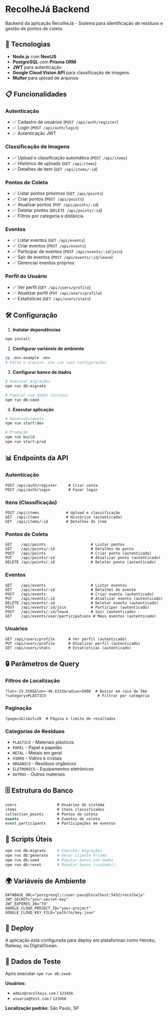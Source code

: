 # RecolheJá Backend

Backend da aplicação RecolheJá - Sistema para identificação de resíduos e gestão de pontos de coleta.

## 🚀 Tecnologias

- **Node.js** com **NestJS**
- **PostgreSQL** com **Prisma ORM**
- **JWT** para autenticação
- **Google Cloud Vision API** para classificação de imagens
- **Multer** para upload de arquivos

## 📋 Funcionalidades

### Autenticação
- ✅ Cadastro de usuários (`POST /api/auth/register`)
- ✅ Login (`POST /api/auth/login`)
- ✅ Autenticação JWT

### Classificação de Imagens
- ✅ Upload e classificação automática (`POST /api/items`)
- ✅ Histórico de uploads (`GET /api/items`)
- ✅ Detalhes de item (`GET /api/items/:id`)

### Pontos de Coleta
- ✅ Listar pontos próximos (`GET /api/points`)
- ✅ Criar pontos (`POST /api/points`)
- ✅ Atualizar pontos (`PUT /api/points/:id`)
- ✅ Deletar pontos (`DELETE /api/points/:id`)
- ✅ Filtros por categoria e distância

### Eventos
- ✅ Listar eventos (`GET /api/events`)
- ✅ Criar eventos (`POST /api/events`)
- ✅ Participar de eventos (`POST /api/events/:id/join`)
- ✅ Sair de eventos (`POST /api/events/:id/leave`)
- ✅ Gerenciar eventos próprios

### Perfil do Usuário
- ✅ Ver perfil (`GET /api/users/profile`)
- ✅ Atualizar perfil (`PUT /api/users/profile`)
- ✅ Estatísticas (`GET /api/users/stats`)

## 🛠️ Configuração

1. **Instalar dependências**
```bash
npm install
```

2. **Configurar variáveis de ambiente**
```bash
cp .env.example .env
# Edite o arquivo .env com suas configurações
```

3. **Configurar banco de dados**
```bash
# Executar migrações
npm run db:migrate

# Popular com dados iniciais
npm run db:seed
```

4. **Executar aplicação**
```bash
# Desenvolvimento
npm run start:dev

# Produção
npm run build
npm run start:prod
```

## 📊 Endpoints da API

### Autenticação
```
POST /api/auth/register     # Criar conta
POST /api/auth/login        # Fazer login
```

### Itens (Classificação)
```
POST /api/items            # Upload e classificação
GET  /api/items            # Histórico (autenticado)
GET  /api/items/:id        # Detalhes do item
```

### Pontos de Coleta
```
GET    /api/points                    # Listar pontos
GET    /api/points/:id                # Detalhes do ponto
POST   /api/points                    # Criar ponto (autenticado)
PUT    /api/points/:id                # Atualizar ponto (autenticado)
DELETE /api/points/:id                # Deletar ponto (autenticado)
```

### Eventos
```
GET    /api/events                    # Listar eventos
GET    /api/events/:id                # Detalhes do evento
POST   /api/events                    # Criar evento (autenticado)
PUT    /api/events/:id                # Atualizar evento (autenticado)
DELETE /api/events/:id                # Deletar evento (autenticado)
POST   /api/events/:id/join           # Participar (autenticado)
POST   /api/events/:id/leave          # Sair (autenticado)
GET    /api/events/user/participations # Meus eventos (autenticado)
```

### Usuários
```
GET /api/users/profile      # Ver perfil (autenticado)
PUT /api/users/profile      # Atualizar perfil (autenticado)
GET /api/users/stats        # Estatísticas (autenticado)
```

## 🔒 Parâmetros de Query

### Filtros de Localização
```
?lat=-23.5505&lon=-46.6333&radius=5000  # Buscar em raio de 5km
?category=PLASTICO                       # Filtrar por categoria
```

### Paginação
```
?page=1&limit=20  # Página e limite de resultados
```

### Categorias de Resíduos
- `PLASTICO` - Materiais plásticos
- `PAPEL` - Papel e papelão
- `METAL` - Metais em geral
- `VIDRO` - Vidros e cristais
- `ORGANICO` - Resíduos orgânicos
- `ELETRONICO` - Equipamentos eletrônicos
- `OUTROS` - Outros materiais

## 🗄️ Estrutura do Banco

```sql
users                  # Usuários do sistema
items                  # Itens classificados
collection_points      # Pontos de coleta
events                 # Eventos de coleta
event_participants     # Participações em eventos
```

## 🔧 Scripts Úteis

```bash
npm run db:migrate     # Executar migrações
npm run db:generate    # Gerar cliente Prisma
npm run db:seed        # Popular banco com dados
npm run db:reset       # Resetar banco (cuidado!)
```

## 🌍 Variáveis de Ambiente

```env
DATABASE_URL="postgresql://user:pass@localhost:5432/recolheja"
JWT_SECRET="your-secret-key"
JWT_EXPIRES_IN="7d"
GOOGLE_CLOUD_PROJECT_ID="your-project"
GOOGLE_CLOUD_KEY_FILE="path/to/key.json"
```

## 🚀 Deploy

A aplicação está configurada para deploy em plataformas como Heroku, Railway, ou DigitalOcean.

## 📝 Dados de Teste

Após executar `npm run db:seed`:

**Usuários:**
- `admin@recolheja.com` / `123456`
- `usuario@test.com` / `123456`

**Localização padrão:** São Paulo, SP
